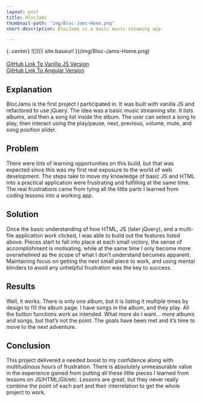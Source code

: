 ```yaml
---
layout: post
title: BlocJams
thumbnail-path: "img/Bloc-Jams-Home.png"
short-description: BlocJams is a basic music steaming app.

---
```


{:.center}
![]({{ site.baseurl }}/img/Bloc-Jams-Home.png)
<br>
<br>
<a href="https://github.com/RIttera13/bloc-jams">GitHub Link To Vanilla JS Version</a>
<br>
<a href=" https://github.com/RIttera13/bloc-jams-angular">GitHub Link To Angular Version</a>

## Explanation

BlocJams is the first project I participated in. It was built with vanilla JS and refactored to use jQuery. The idea was a basic music streaming site. It lists albums, and then a song list inside the album. The user can select a song to play, then interact using the play/pause, next, previous, volume, mute, and song position slider.


## Problem

There were lots of learning opportunities on this build, but that was expected since this was my first real exposure to the world of web development. The steps take to move my knowledge of basic JS and HTML into a practical application were frustrating and fulfilling at the same time. The real frustrations came from tying all the little parts I learned from coding lessons into a working app.

## Solution

Once the basic understanding of how HTML, JS (later jQuery), and a multi-file application work clicked, I was able to build out the features listed above. Pieces start to fall into place at each small victory, the sense of accomplishment is motivating, while at the same time I only become more overwhelmed as the scope of what I don’t understand becomes apparent. Maintaining focus on getting the next small piece to work, and using mental blinders to avoid any unhelpful frustration was the key to success.

## Results

Well, it works. There is only one album, but it is listing it multiple times by design to fill the album page. I have songs in the album, and they play. All the button functions work as intended. What more do I want… more albums and songs, but that’s not the point. The goals have been met and it’s time to move to the next adventure.

## Conclusion

This project delivered a needed boost to my confidence along with multitudinous hours of frustration. There is absolutely unmeasurable value in the experience gained from putting all these little pieces I learned from lessons on JS/HTML/Git/etc. Lessons are great, but they never really combine the point of each part and their interrelation to get the whole project to work.
